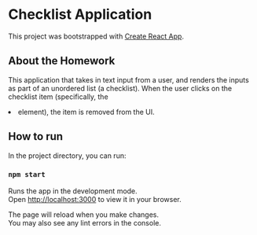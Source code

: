 # Checklist Application

This project was bootstrapped with [Create React App](https://github.com/facebook/create-react-app).

## About the Homework

This application that takes in text input from a user, and renders the inputs as part of an unordered list (a checklist). When the user clicks on the checklist item (specifically, the <li> element), the item is removed from the UI.

## How to run

In the project directory, you can run:

### `npm start`

Runs the app in the development mode.\
Open [http://localhost:3000](http://localhost:3000) to view it in your browser.

The page will reload when you make changes.\
You may also see any lint errors in the console.

